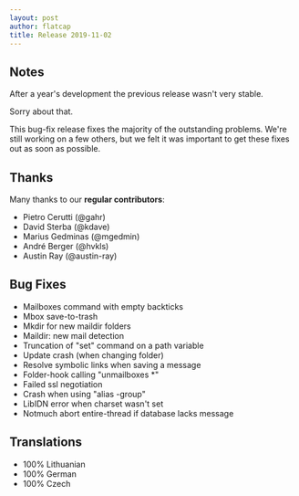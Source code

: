 ```yaml
---
layout: post
author: flatcap
title: Release 2019-11-02
---
```


## Notes

After a year's development the previous release wasn't very stable.

Sorry about that.

This bug-fix release fixes the majority of the outstanding problems.
We're still working on a few others, but we felt it was important to get these fixes out as soon as possible.

## Thanks

Many thanks to our **regular contributors**:

- Pietro Cerutti (@gahr)
- David Sterba (@kdave)
- Marius Gedminas (@mgedmin)
- André Berger (@hvkls)
- Austin Ray (@austin-ray)

## Bug Fixes

- Mailboxes command with empty backticks
- Mbox save-to-trash
- Mkdir for new maildir folders
- Maildir: new mail detection
- Truncation of "set" command on a path variable
- Update crash (when changing folder)
- Resolve symbolic links when saving a message
- Folder-hook calling "unmailboxes *"
- Failed ssl negotiation
- Crash when using "alias -group"
- LibIDN error when charset wasn't set
- Notmuch abort entire-thread if database lacks message

## Translations

- 100% Lithuanian
- 100% German
- 100% Czech 
